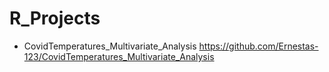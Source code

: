 # R_Projects
* CovidTemperatures_Multivariate_Analysis https://github.com/Ernestas-123/CovidTemperatures_Multivariate_Analysis
